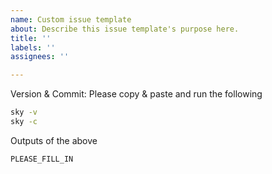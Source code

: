 ```yaml
---
name: Custom issue template
about: Describe this issue template's purpose here.
title: ''
labels: ''
assignees: ''

---
```


<!-- Describe the bug report / feature request here -->



<!-- Background info to help us troubleshoot -->
Version & Commit: Please copy & paste and run the following
```bash
sky -v
sky -c
```
Outputs of the above
```
PLEASE_FILL_IN
```
